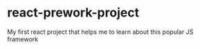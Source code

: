 # react-prework-project
My first react project that helps me to learn about this popular JS framework
